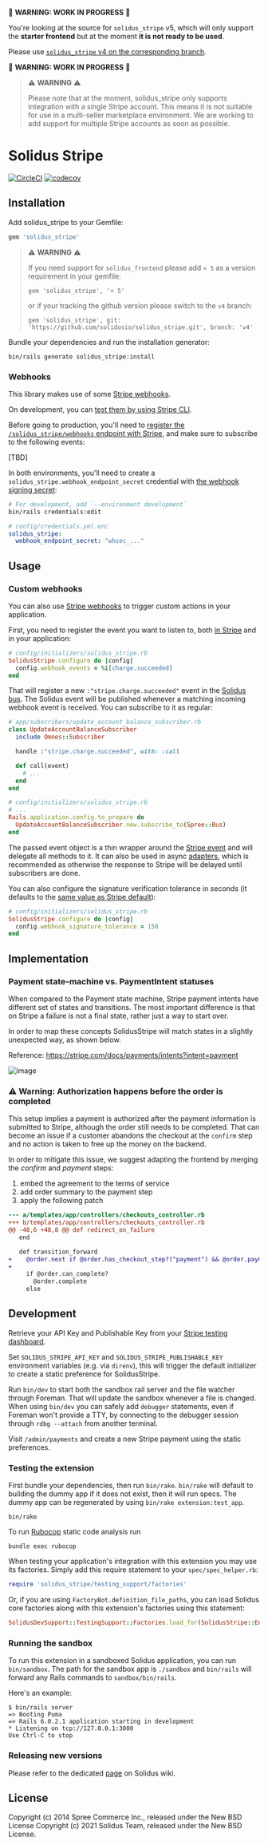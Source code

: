 🚧 **WARNING: WORK IN PROGRESS** 🚧

You're looking at the source for `solidus_stripe` v5, which will only support the **starter frontend**
but at the moment **it is not ready to be used**.

Please use [`solidus_stripe` v4 on the corresponding branch](https://github.com/solidusio/solidus_stripe/tree/v4).

🚧 **WARNING: WORK IN PROGRESS** 🚧

> ⚠️ **WARNING** ⚠️
>
> Please note that at the moment, solidus_stripe only supports integration with a single Stripe account. This means it is not suitable for use in a multi-seller marketplace environment. We are working to add support for multiple Stripe accounts as soon as possible.

# Solidus Stripe

[![CircleCI](https://circleci.com/gh/solidusio/solidus_stripe.svg?style=shield)](https://circleci.com/gh/solidusio/solidus_stripe)
[![codecov](https://codecov.io/gh/solidusio/solidus_stripe/branch/master/graph/badge.svg)](https://codecov.io/gh/solidusio/solidus_stripe)

<!-- Explain what your extension does. -->

## Installation

Add solidus_stripe to your Gemfile:

```ruby
gem 'solidus_stripe'
```

> ⚠️ **WARNING** ⚠️
>
> If you need support for `solidus_frontend` please add `< 5` as a version requirement in your gemfile:
>
> `gem 'solidus_stripe', '< 5'`
>
> or if your tracking the github version please switch to the `v4` branch:
>
> `gem 'solidus_stripe', git: 'https://github.com/solidusio/solidus_stripe.git', branch: 'v4'`
>

Bundle your dependencies and run the installation generator:

```shell
bin/rails generate solidus_stripe:install
```

### Webhooks

This library makes use of some [Stripe webhooks](https://stripe.com/docs/webhooks).

On development, you can [test them by using Stripe CLI](https://stripe.com/docs/webhooks/test).

Before going to production, you'll need to [register the
`/solidus_stripe/webhooks` endpoint with
Stripe](https://stripe.com/docs/webhooks/go-live), and make sure to subscribe
to the following events:

[TBD]

In both environments, you'll need to create a
`solidus_stripe.webhook_endpoint_secret` credential with [the webhook signing
secret](https://stripe.com/docs/webhooks/signatures):

```bash
# For development, add `--environment development`
bin/rails credentials:edit
```

```yaml
# config/credentials.yml.enc
solidus_stripe:
  webhook_endpoint_secret: "whsec_..."
```

## Usage

### Custom webhooks

You can also use [Stripe webhooks](https://stripe.com/docs/webhooks) to trigger
custom actions in your application.

First, you need to register the event you want to listen to, both [in
Stripe](https://stripe.com/docs/webhooks/go-live) and in your application:

```ruby
# config/initializers/solidus_stripe.rb
SolidusStripe.configure do |config|
  config.webhook_events = %i[charge.succeeded]
end
```

That will register a new `:"stripe.charge.succeeded"` event in the [Solidus
bus](https://guides.solidus.io/customization/subscribing-to-events). The
Solidus event will be published whenever a matching incoming webhook event is
received. You can subscribe to it as regular:

```ruby
# app/subscribers/update_account_balance_subscriber.rb
class UpdateAccountBalanceSubscriber
  include Omnes::Subscriber

  handle :"stripe.charge.succeeded", with: :call

  def call(event)
    # ...
  end
end

# config/initializers/solidus_stripe.rb
# ...
Rails.application.config.to_prepare do
  UpdateAccountBalanceSubscriber.new.subscribe_to(Spree::Bus)
end
```

The passed event object is a thin wrapper around the [Stripe
event](https://www.rubydoc.info/gems/stripe/Stripe/Event) and will
delegate all methods to it. It can also be used in async [
adapters](https://github.com/nebulab/omnes#adapters), which is recommended as
otherwise the response to Stripe will be delayed until subscribers are done.

You can also configure the signature verification tolerance in seconds (it
defaults to the [same value as Stripe
default](https://stripe.com/docs/webhooks/signatures#replay-attacks)):

```ruby
# config/initializers/solidus_stripe.rb
SolidusStripe.configure do |config|
  config.webhook_signature_tolerance = 150
end
```

## Implementation

### Payment state-machine vs. PaymentIntent statuses

When compared to the Payment state machine, Stripe payment intents have different set of states and transitions.
The most important difference is that on Stripe a failure is not a final state, rather just a way to start over.

In order to map these concepts SolidusStripe will match states in a slightly unexpected way, as shown below.

Reference: https://stripe.com/docs/payments/intents?intent=payment

![image](https://user-images.githubusercontent.com/1051/217322027-f49081f5-0795-49f4-994e-285a9de5347c.png)

### ⚠️ Warning: Authorization happens before the order is completed

This setup implies a payment is authorized after the payment information is submitted to Stripe, although the order
still needs to be completed. That can become an issue if a customer abandons the checkout at the `confirm` step and
no action is taken to free up the money on the backend.

In order to mitigate this issue, we suggest adapting the frontend by merging the *confirm* and *payment* steps:

1. embed the agreement to the terms of service
2. add order summary to the payment step
3. apply the following patch

```patch
--- a/templates/app/controllers/checkouts_controller.rb
+++ b/templates/app/controllers/checkouts_controller.rb
@@ -48,6 +48,8 @@ def redirect_on_failure
   end

   def transition_forward
+    @order.next if @order.has_checkout_step?("payment") && @order.payment?
+
     if @order.can_complete?
       @order.complete
     else
```

## Development

Retrieve your API Key and Publishable Key from your [Stripe testing dashboard](https://stripe.com/docs/testing).

Set `SOLIDUS_STRIPE_API_KEY` and `SOLIDUS_STRIPE_PUBLISHABLE_KEY` environment variables (e.g. via `direnv`), this
will trigger the default initializer to create a static preference for SolidusStripe.

Run `bin/dev` to start both the sandbox rail server and the file watcher through Foreman. That will update the sandbox whenever
a file is changed. When using `bin/dev` you can safely add `debugger` statements, even if Foreman won't provide a TTY, by connecting
to the debugger session through `rdbg --attach` from another terminal.

Visit `/admin/payments` and create a new Stripe payment using the static preferences.

### Testing the extension

First bundle your dependencies, then run `bin/rake`. `bin/rake` will default to building the dummy
app if it does not exist, then it will run specs. The dummy app can be regenerated by using
`bin/rake extension:test_app`.

```shell
bin/rake
```

To run [Rubocop](https://github.com/bbatsov/rubocop) static code analysis run

```shell
bundle exec rubocop
```

When testing your application's integration with this extension you may use its factories.
Simply add this require statement to your `spec/spec_helper.rb`:

```ruby
require 'solidus_stripe/testing_support/factories'
```

Or, if you are using `FactoryBot.definition_file_paths`, you can load Solidus core
factories along with this extension's factories using this statement:

```ruby
SolidusDevSupport::TestingSupport::Factories.load_for(SolidusStripe::Engine)
```

### Running the sandbox

To run this extension in a sandboxed Solidus application, you can run `bin/sandbox`. The path for
the sandbox app is `./sandbox` and `bin/rails` will forward any Rails commands to
`sandbox/bin/rails`.

Here's an example:

```
$ bin/rails server
=> Booting Puma
=> Rails 6.0.2.1 application starting in development
* Listening on tcp://127.0.0.1:3000
Use Ctrl-C to stop
```

### Releasing new versions

Please refer to the dedicated [page](https://github.com/solidusio/solidus/wiki/How-to-release-extensions) on Solidus wiki.

## License

Copyright (c) 2014 Spree Commerce Inc., released under the New BSD License
Copyright (c) 2021 Solidus Team, released under the New BSD License.

